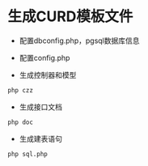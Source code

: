 # 生成CURD模板文件

- 配置dbconfig.php，pgsql数据库信息

- 配置config.php

- 生成控制器和模型
```bash
php czz
```

- 生成接口文档
```bash
php doc
```
- 生成建表语句
```bash
php sql.php
```
